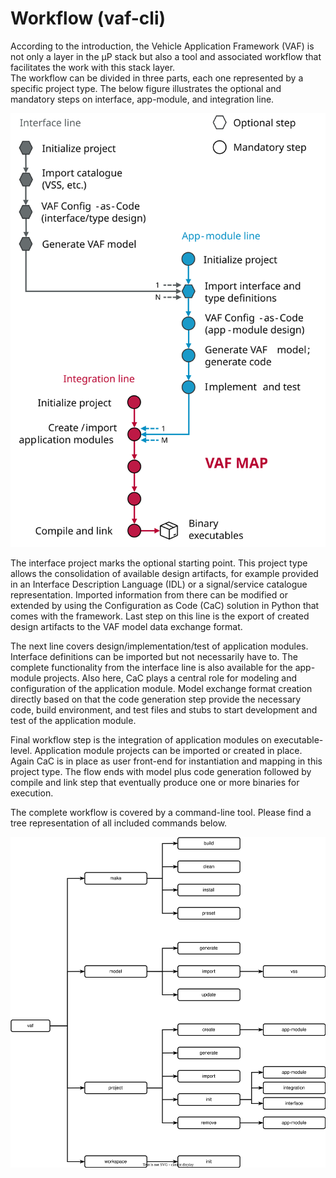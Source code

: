 # Workflow (vaf-cli)

According to the introduction, the Vehicle Application Framework (VAF) is not only a layer in the µP
stack but also a tool and associated workflow that facilitates the work with this stack layer.  
The workflow can be divided in three parts, each one represented by a specific project type. The
below figure illustrates the optional and mandatory steps on interface, app-module, and integration
line.

<img src="./figures/vaf-map.svg" alt="vaf-map" width="600"/><br>

The interface project marks the optional starting point. This project type allows the consolidation
of available design artifacts, for example provided in an Interface Description Language (IDL) or a
signal/service catalogue representation. Imported information from there can be modified or extended
by using the Configuration as Code (CaC) solution in Python that comes with the framework. Last step
on this line is the export of created design artifacts to the VAF model data exchange format.

The next line covers design/implementation/test of application modules. Interface definitions can be
imported but not necessarily have to. The complete functionality from the interface line is also
available for the app-module projects. Also here, CaC plays a central role for modeling and
configuration of the application module. Model exchange format creation directly based on that the
code generation step provide the necessary code, build environment, and test files and stubs to
start development and test of the application module.

Final workflow step is the integration of application modules on executable-level. Application
module projects can be imported or created in place. Again CaC is in place as user front-end for
instantiation and mapping in this project type. The flow ends with model plus code generation
followed by compile and link step that eventually produce one or more binaries for execution.

The complete workflow is covered by a command-line tool. Please find a tree representation of all
included commands below.

<img src="./figures/vaf-cli.drawio.svg" alt="vaf-cli-commands" width="700"/><br>
